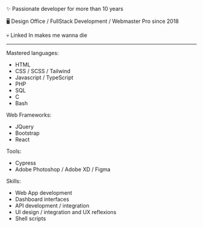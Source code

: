 
✨ Passionate developer for more than 10 years

🖥️ Design Office / FullStack Development / Webmaster Pro since 2018

💀 Linked In makes me wanna die

---

Mastered languages:
- HTML
- CSS / SCSS / Tailwind
- Javascript / TypeScript
- PHP
- SQL
- C
- Bash

Web Frameworks:
- JQuery
- Bootstrap
- React

Tools:
- Cypress
- Adobe Photoshop / Adobe XD / Figma

Skills:
- Web App development
- Dashboard interfaces
- API development / integration
- UI design / integration and UX reflexions
- Shell scripts
